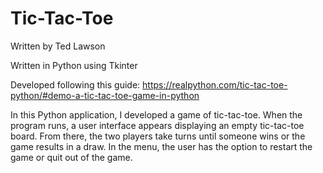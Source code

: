 # Tic-Tac-Toe
Written by Ted Lawson

Written in Python using Tkinter

Developed following this guide: https://realpython.com/tic-tac-toe-python/#demo-a-tic-tac-toe-game-in-python


In this Python application, I developed a game of tic-tac-toe. When the program runs, a user
interface appears displaying an empty tic-tac-toe board. From there, the two players take 
turns until someone wins or the game results in a draw. In the menu, the user has the option
to restart the game or quit out of the game.